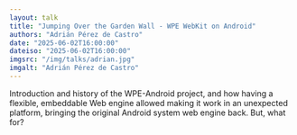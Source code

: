 ```yaml
---
layout: talk
title: "Jumping Over the Garden Wall - WPE WebKit on Android"
authors: "Adrián Pérez de Castro"
date: "2025-06-02T16:00:00"
dateiso: "2025-06-02T16:00:00"
imgsrc: "/img/talks/adrian.jpg"
imgalt: "Adrián Pérez de Castro"
---
```


Introduction and history of the WPE-Android project, and how having a flexible, embeddable Web engine allowed making it work in an unexpected platform, bringing the original Android system web engine back. But, what for?

